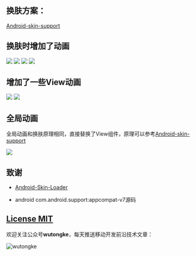 ## 换肤方案：

[Android-skin-support](https://github.com/ximsfei/Android-skin-support)

## 换肤时增加了动画

![](https://github.com/wutongke/AndroidSkinAnimator/blob/master/gif/5.gif)
![](https://github.com/wutongke/AndroidSkinAnimator/blob/master/gif/6.gif)
![](https://github.com/wutongke/AndroidSkinAnimator/blob/master/gif/7.gif)
![](https://github.com/wutongke/AndroidSkinAnimator/blob/master/gif/8.gif)


## 增加了一些View动画

![](https://github.com/wutongke/AndroidSkinAnimator/blob/master/gif/9.gif)
![](https://github.com/wutongke/AndroidSkinAnimator/blob/master/gif/10.gif)

## 全局动画

全局动画和换肤原理相同，直接替换了View组件，原理可以参考[Android-skin-support](https://github.com/ximsfei/Android-skin-support)

![](https://github.com/wutongke/AndroidSkinAnimator/blob/master/gif/10.gif)

## 致谢

* [Android-Skin-Loader](https://github.com/fengjundev/Android-Skin-Loader)

* android com.android.support:appcompat-v7源码

## [License MIT](LICENSE)


欢迎关注公众号**wutongke**，每天推送移动开发前沿技术文章：

![wutongke](http://upload-images.jianshu.io/upload_images/1407686-8f64e33d76075d40.png?imageMogr2/auto-orient/strip%7CimageView2/2/w/1240)
